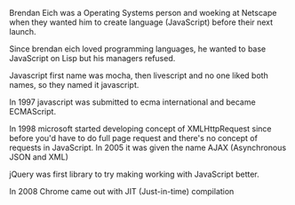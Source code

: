 Brendan Eich was a Operating Systems person and woeking at Netscape when they wanted him to create language (JavaScript) before their next launch.

Since brendan eich loved programming languages, he wanted to base JavaScript on Lisp but his managers refused.

Javascript first name was mocha, then livescript and no one liked both names, so they named it javascript.

In 1997 javascript was submitted to ecma international and became ECMAScript.

In 1998 microsoft started developing concept of XMLHttpRequest since before you'd have to do full page request and there's no concept of requests in JavaScript. In 2005 it was given the name AJAX (Asynchronous JSON and XML)

jQuery was first library to try making working with JavaScript better. 

In 2008 Chrome came out with JIT (Just-in-time) compilation 